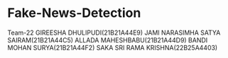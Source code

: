 # Fake-News-Detection
Team-22
GIREESHA DHULIPUDI(21B21A44E9)
JAMI NARASIMHA SATYA SAIRAM(21B21A44C5)
ALLADA MAHESHBABU(21B21A44D9)
BANDI MOHAN SURYA(21B21A44F2)
SAKA SRI RAMA KRISHNA(22B25A4403)

